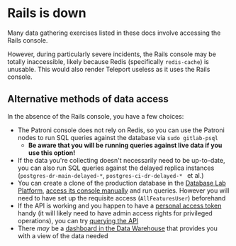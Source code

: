 # Rails is down

Many data gathering exercises listed in these docs involve accessing the Rails console.

However, during particularly severe incidents, the Rails console may be totally inaccessible, likely because Redis (specifically `redis-cache`) is unusable. This would also render Teleport useless as it uses the Rails console.

## Alternative methods of data access

In the absence of the Rails console, you have a few choices:

* The Patroni console does not rely on Redis, so you can use the Patroni nodes to run SQL queries against the database via `sudo gitlab-psql`
  * **Be aware that you will be running queries against live data if you use this option!**
* If the data you're collecting doesn't necessarily need to be up-to-date, you can also run SQL queries against the delayed replica instances (`postgres-dr-main-delayed-*`, `postgres-ci-dr-delayed-* ` et al.)
* You can create a clone of the production database in the [Database Lab Platform](https://console.postgres.ai/), [access its console manually](https://docs.gitlab.com/ee/development/database/database_lab.html#manual-access-through-the-postgresai-instances-page) and run queries. However you will need to have set up the requisite access (`AllFeaturesUser`) beforehand
* If the API is working and you happen to have a [personal access token](https://docs.gitlab.com/ee/user/profile/personal_access_tokens.html) handy (it will likely need to have admin access rights for privileged operations), you can try [querying the API](https://docs.gitlab.com/ee/api/api_resources.html)
* There _may_ be a [dashboard in the Data Warehouse](https://app.periscopedata.com/app/gitlab/910238/GitLab-Dashboard-Index) that provides you with a view of the data needed
